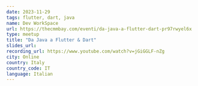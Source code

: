 ```yaml
---
date: 2023-11-29
tags: flutter, dart, java
name: Dev WorkSpace
url: https://thecmmbay.com/eventi/da-java-a-flutter-dart-pr97rwyel6x
type: meetup
title: "Da Java a Flutter & Dart"
slides_url:
recording_url: https://www.youtube.com/watch?v=jGiGGLF-nZg
city: Online
country: Italy
country_code: IT
language: Italian
---
```

